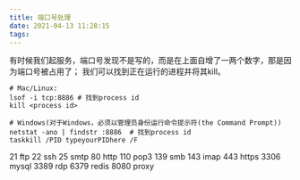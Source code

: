 ```yaml
---
title: 端口号处理
date: 2021-04-13 11:28:15
tags:
---
```

有时候我们起服务，端口号发现不是写的，而是在上面自增了一两个数字，那是因为端口号被占用了；
我们可以找到正在运行的进程并将其kill。
```
# Mac/Linux: 
lsof -i tcp:8886 # 找到process id 
kill <process id>

# Windows(对于Windows，必须以管理员身份运行命令提示符(the Command Prompt))
netstat -ano | findstr :8886  # 找到process id 
taskkill /PID typeyourPIDhere /F
```

21 ftp
22 ssh
25 smtp
80 http
110 pop3
139 smb
143 imap
443 https
3306 mysql
3389 rdp
6379 redis
8080 proxy